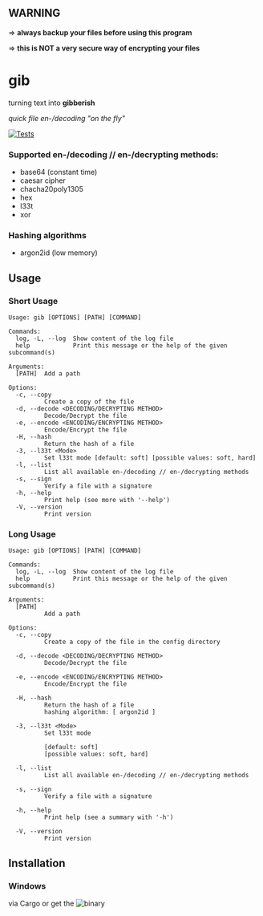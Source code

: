 ## WARNING

=> **always backup your files before using this program**

=> **this is NOT a very secure way of encrypting your files**



# gib

turning text into **gibberish**

*quick file en-/decoding "on the fly"*


[![Tests](https://github.com/Phydon/gib/actions/workflows/rust.yml/badge.svg)](https://github.com/Phydon/gib/actions/workflows/rust.yml)


### Supported en-/decoding // en-/decrypting methods:

* base64 (constant time)
* caesar cipher
* chacha20poly1305
* hex
* l33t
* xor

### Hashing algorithms

* argon2id (low memory)


## Usage

### Short Usage

```
Usage: gib [OPTIONS] [PATH] [COMMAND]

Commands:
  log, -L, --log  Show content of the log file
  help            Print this message or the help of the given subcommand(s)

Arguments:
  [PATH]  Add a path

Options:
  -c, --copy
          Create a copy of the file
  -d, --decode <DECODING/DECRYPTING METHOD>
          Decode/Decrypt the file
  -e, --encode <ENCODING/ENCRYPTING METHOD>
          Encode/Encrypt the file
  -H, --hash
          Return the hash of a file
  -3, --l33t <Mode>
          Set l33t mode [default: soft] [possible values: soft, hard]
  -l, --list
          List all available en-/decoding // en-/decrypting methods
  -s, --sign
          Verify a file with a signature
  -h, --help
          Print help (see more with '--help')
  -V, --version
          Print version
```


### Long Usage
```
Usage: gib [OPTIONS] [PATH] [COMMAND]

Commands:
  log, -L, --log  Show content of the log file
  help            Print this message or the help of the given subcommand(s)

Arguments:
  [PATH]
          Add a path

Options:
  -c, --copy
          Create a copy of the file in the config directory

  -d, --decode <DECODING/DECRYPTING METHOD>
          Decode/Decrypt the file

  -e, --encode <ENCODING/ENCRYPTING METHOD>
          Encode/Encrypt the file
        
  -H, --hash
          Return the hash of a file
          hashing algorithm: [ argon2id ]        

  -3, --l33t <Mode>
          Set l33t mode

          [default: soft]
          [possible values: soft, hard]

  -l, --list
          List all available en-/decoding // en-/decrypting methods

  -s, --sign
          Verify a file with a signature

  -h, --help
          Print help (see a summary with '-h')

  -V, --version
          Print version
```


## Installation

### Windows

via Cargo or get the ![binary](https://github.com/Phydon/gib/releases)
